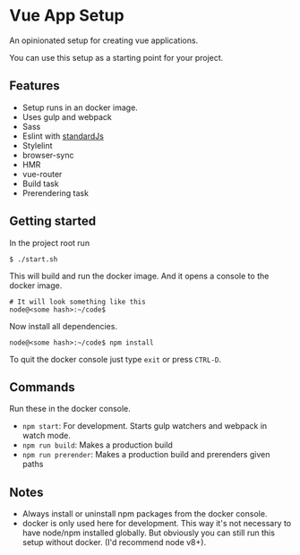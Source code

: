 # Vue App Setup

An opinionated setup for creating vue applications.

You can use this setup as a starting point for your project.

## Features

- Setup runs in an docker image.
- Uses gulp and webpack
- Sass
- Eslint with [standardJs](https://standardjs.com/)
- Stylelint
- browser-sync
- HMR
- vue-router
- Build task
- Prerendering task

## Getting started

In the project root run

	$ ./start.sh

This will build and run the docker image. And it opens a console to the docker image.

	# It will look something like this
	node@<some hash>:~/code$


Now install all dependencies.

	node@<some hash>:~/code$ npm install
	
To quit the docker console just type `exit` or press `CTRL-D`.

## Commands
Run these in the docker console.

- `npm start`: For development. Starts gulp watchers and webpack in watch mode.
- `npm run build`: Makes a production build
- `npm run prerender`: Makes a production build and prerenders given paths


## Notes 
- Always install or uninstall npm packages from the docker console.
- docker is only used here for development. This way it's not necessary to have node/npm installed globally. But obviously you can still run this setup without docker. (I'd recommend node v8+).
